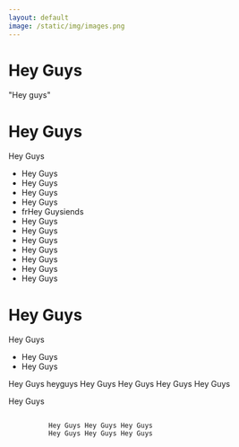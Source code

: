 ```yaml
---
layout: default
image: /static/img/images.png
---
```


<main class="container">
    <div class="row">
      <div class="col-lg-8 col-md-7 col-sm-6">
        <h1>Hey Guys</h1>
        <p class="lead">"Hey guys"</p>
        <h1>Hey Guys</h1>
        <p class="lead">Hey Guys</p>
        <ul class="lead">
          <li>Hey Guys</li>
          <li>Hey Guys</li>
          <li>Hey Guys</li>
          <li>Hey Guys</li>
          <li>frHey Guysiends</li>
          <li>Hey Guys</li>
          <li>Hey Guys</li>
          <li>Hey Guys</li>
          <li>Hey Guys</li>
          <li>Hey Guys</li>
          <li>Hey Guys</li>
          <li>Hey Guys</li>
        </ul>
        <h1>Hey Guys</h1>
        <p class="lead">Hey Guys</p>
        <ul class="lead">
          <li>Hey Guys</li>
          <li>Hey Guys</li>
        </ul>
        <p class="lead">Hey Guys heyguys Hey Guys Hey Guys Hey Guys Hey Guys</p>
        <p class="lead">Hey Guys</p>
        <code>
          Hey Guys Hey Guys Hey Guys 
          Hey Guys Hey Guys Hey Guys
        </code>
      </div>
    </div>
</main>
